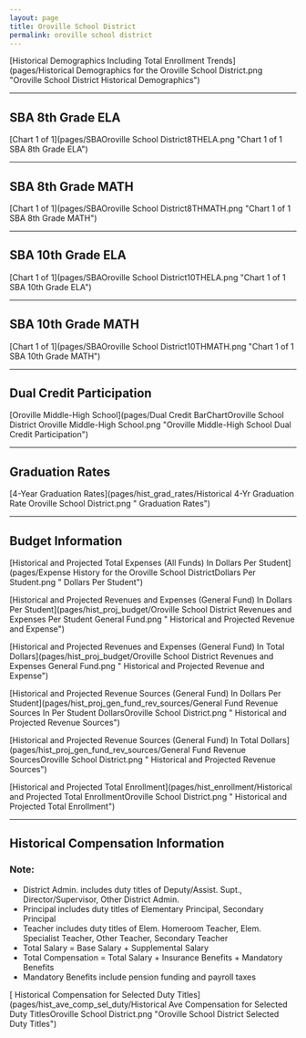 ```yaml
---
layout: page
title: Oroville School District
permalink: oroville school district
---
```



[Historical Demographics Including Total Enrollment Trends](pages/Historical Demographics for the Oroville School District.png "Oroville School District Historical Demographics")

___

## SBA 8th Grade ELA

[Chart 1 of 1](pages/SBAOroville School District8THELA.png "Chart 1 of 1 SBA 8th Grade ELA")


___

## SBA 8th Grade MATH

[Chart 1 of 1](pages/SBAOroville School District8THMATH.png "Chart 1 of 1 SBA 8th Grade MATH")


___

## SBA 10th Grade ELA

[Chart 1 of 1](pages/SBAOroville School District10THELA.png "Chart 1 of 1 SBA 10th Grade ELA")


___

## SBA 10th Grade MATH

[Chart 1 of 1](pages/SBAOroville School District10THMATH.png "Chart 1 of 1 SBA 10th Grade MATH")


___

## Dual Credit Participation

[Oroville Middle-High School](pages/Dual Credit BarChartOroville School District Oroville Middle-High School.png "Oroville Middle-High School Dual Credit Participation")


___

## Graduation Rates

[4-Year Graduation Rates](pages/hist_grad_rates/Historical 4-Yr Graduation Rate Oroville School District.png " Graduation Rates")


___

## Budget Information

[Historical and Projected Total Expenses (All Funds) In Dollars Per Student](pages/Expense History for the Oroville School DistrictDollars Per Student.png " Dollars Per Student")

[Historical and Projected Revenues and Expenses (General Fund) In Dollars Per Student](pages/hist_proj_budget/Oroville School District Revenues and Expenses Per Student General Fund.png " Historical and Projected Revenue and Expense")

[Historical and Projected Revenues and Expenses (General Fund) In Total Dollars](pages/hist_proj_budget/Oroville School District Revenues and Expenses General Fund.png " Historical and Projected Revenue and Expense")

[Historical and Projected Revenue Sources (General Fund) In Dollars Per Student](pages/hist_proj_gen_fund_rev_sources/General Fund Revenue Sources In Per Student DollarsOroville School District.png " Historical and Projected Revenue Sources")

[Historical and Projected Revenue Sources (General Fund) In Total Dollars](pages/hist_proj_gen_fund_rev_sources/General Fund Revenue SourcesOroville School District.png " Historical and Projected Revenue Sources")

[Historical and Projected Total Enrollment](pages/hist_enrollment/Historical and Projected Total EnrollmentOroville School District.png " Historical and Projected Total Enrollment")


___

## Historical Compensation Information
### Note:
- District Admin. includes duty titles of Deputy/Assist. Supt., Director/Supervisor, Other District Admin.
- Principal includes duty titles of Elementary Principal, Secondary Principal
- Teacher includes duty titles of Elem. Homeroom Teacher, Elem. Specialist Teacher, Other Teacher, Secondary Teacher
- Total Salary = Base Salary + Supplemental Salary
- Total Compensation = Total Salary + Insurance Benefits + Mandatory Benefits
- Mandatory Benefits include pension funding and payroll taxes

[ Historical Compensation for Selected Duty Titles](pages/hist_ave_comp_sel_duty/Historical Ave Compensation for Selected Duty TitlesOroville School District.png "Oroville School District Selected Duty Titles")


